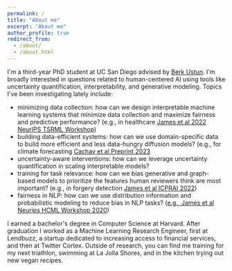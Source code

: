 ```yaml
---
permalink: /
title: "About me"
excerpt: "About me"
author_profile: true
redirect_from: 
  - /about/
  - /about.html
---
```


I'm a third-year PhD student at UC San Diego advised by [Berk Ustun](https://www.berkustun.com/). I'm broadly interested in questions related to human-centered AI using tools like uncertainty quantification, interpretability, and generative modeling. Topics I've been investigating lately include:

- minimizing data collection: how can we design interpretable machine learning systems that minimize data collection and maximize fairness and predictive performance? (e.g., in healthcare [James et al 2022 NeurIPS TSRML Workshop](https://arxiv.org/abs/2302.03874))
- building data-efficient systems: how can we use domain-specific data to build more efficient and less data-hungry diffusion models? (e.g., for climate forecasting [Cachay et al Preprint 2023](https://arxiv.org/abs/2306.01984)
- uncertainty-aware interventions: how can we leverage uncertainty quantification in scaling interpretable models? 
- training for task relevance: how can we bias generative and graph-based models to prioritize the features human reviewers think are most important? (e.g., in forgery detection [James et al ICPRAI 2022](https://link.springer.com/chapter/10.1007/978-3-031-09037-0_22))
- fairness in NLP: how can we use distribution information and probabilistic modeling to reduce bias in NLP tasks? ([e.g., James et al Neurips HCML Workshop 2020](https://arxiv.org/abs/1910.14497))

I earned a bachelor's degree in Computer Science at Harvard. After graduation I worked as a Machine Learning Research Engineer, first at Lendbuzz, a startup dedicated to increasing access to financial services, and then at Twitter Cortex. Outside of research, you can find me training for my next triathlon, swimming at La Jolla Shores, and in the kitchen trying out new vegan recipes.

<!-- I'm a first-year PhD Student at UC San Diego advised by [Berk Ustun](https://www.berkustun.com/). My research interests include human-centered machine learning, participatory design, fairness, and interpretabilty. I investigate challenges related to deploying robust and fair machine learning models for real-world problems.  -->

<!-- I'm a first-year PhD Student at UC San Diego advised by Berk Ustun. 
 -->
